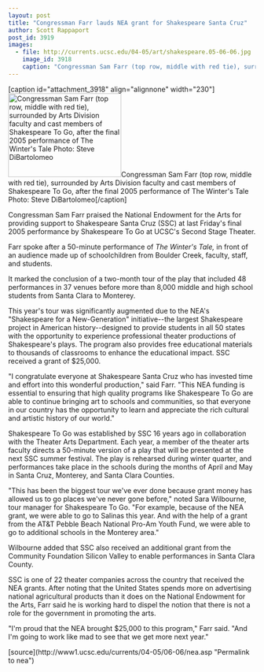 ```yaml
---
layout: post
title: "Congressman Farr lauds NEA grant for Shakespeare Santa Cruz"
author: Scott Rappaport
post_id: 3919
images:
  - file: http://currents.ucsc.edu/04-05/art/shakespeare.05-06-06.jpg
    image_id: 3918
    caption: "Congressman Sam Farr (top row, middle with red tie), surrounded by Arts Division faculty and cast members of Shakespeare To Go, after the final 2005 performance of The Winter's Tale Photo: Steve DiBartolomeo"
---
```


[caption id="attachment_3918" align="alignnone" width="230"]<a href="http://localhost/mysite/wp-content/uploads/2005/06/shakespeare.05-06-06.jpg"><img class="size-full wp-image-3918" src="http://localhost/mysite/wp-content/uploads/2005/06/shakespeare.05-06-06.jpg" alt="Congressman Sam Farr (top row, middle with red tie), surrounded by Arts Division faculty and cast members of Shakespeare To Go, after the final 2005 performance of The Winter's Tale Photo: Steve DiBartolomeo" width="230" height="170" /></a>Congressman Sam Farr (top row, middle with red tie), surrounded by Arts Division faculty and cast members of Shakespeare To Go, after the final 2005 performance of The Winter's Tale Photo: Steve DiBartolomeo[/caption]
<a name="content" id="content"></a>
<p>
  Congressman Sam Farr praised the National Endowment for the Arts for providing support to Shakespeare Santa Cruz (SSC) at last Friday's final 2005 performance by Shakespeare To Go at UCSC's Second Stage Theater.
</p>
<p>
  Farr spoke after a 50-minute performance of <i>The Winter's Tale,</i> in front of an audience made up of schoolchildren from Boulder Creek, faculty, staff, and students.
</p>
<p>
  It marked the conclusion of a two-month tour of the play that included 48 performances in 37 venues before more than 8,000 middle and high school students from Santa Clara to Monterey.<br>
</p>
<p>
  This year's tour was significantly augmented due to the NEA's "Shakespeare for a New-Generation" initiative--the largest Shakespeare project in American history--designed to provide students in all 50 states with the opportunity to experience professional theater productions of Shakespeare's plays. The program also provides free educational materials to thousands of classrooms to enhance the educational impact. SSC received a grant of $25,000.<br>
</p>
<p>
  "I congratulate everyone at Shakespeare Santa Cruz who has invested time and effort into this wonderful production," said Farr. "This NEA funding is essential to ensuring that high quality programs like Shakespeare To Go are able to continue bringing art to schools and communities, so that everyone in our country has the opportunity to learn and appreciate the rich cultural and artistic history of our world."<br>
</p>
<p>
  Shakespeare To Go was established by SSC 16 years ago in collaboration with the Theater Arts Department. Each year, a member of the theater arts faculty directs a 50-minute version of a play that will be presented at the next SSC summer festival. The play is rehearsed during winter quarter, and performances take place in the schools during the months of April and May in Santa Cruz, Monterey, and Santa Clara Counties.<br>
</p>
<p>
  "This has been the biggest tour we've ever done because grant money has allowed us to go places we've never gone before," noted Sara Wilbourne, tour manager for Shakespeare To Go. "For example, because of the NEA grant, we were able to go to Salinas this year. And with the help of a grant from the AT&amp;T Pebble Beach National Pro-Am Youth Fund, we were able to go to additional schools in the Monterey area."<br>
</p>
<p>
  Wilbourne added that SSC also received an additional grant from the Community Foundation Silicon Valley to enable performances in Santa Clara County.<br>
</p>
<p>
  SSC is one of 22 theater companies across the country that received the NEA grants. After noting that the United States spends more on advertising national agricultural products than it does on the National Endowment for the Arts, Farr said he is working hard to dispel the notion that there is not a role for the government in promoting the arts.<br>
</p>
<p>
  "I'm proud that the NEA brought $25,000 to this program," Farr said. "And I'm going to work like mad to see that we get more next year."<br>
</p>
[source](http://www1.ucsc.edu/currents/04-05/06-06/nea.asp "Permalink to nea")
